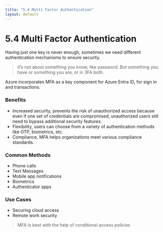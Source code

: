 ```yaml
---
title: "5.4 Multi Factor Authentication"
layout: default
---
```


# 5.4 Multi Factor Authentication

Having just one key is never enough, sometimes we need different authentication mechanisms to ensure security. 

> It’s not about something you know, like password. But something you have or something you are, or in 3FA both.
> 

Azure incorporates MFA as a key component for Azure Entra ID, for sign in and transactions.

### Benefits

- Increased security, prevents the risk of unauthorized access because even if one set of credentials are compromised, unauthorized users still need to bypass additional security features.
- Flexibility, users can choose from a variety of authentication methods like OTP, biometrics, etc.
- Compliance, MFA helps organizations meet various compliance standards.

### Common Methods

- Phone calls
- Text Messages
- Mobile app notifications
- Biometrics
- Authenticator apps

### Use Cases

- Securing cloud access
- Remote work security

> MFA is best with the help of conditional access policies
>
